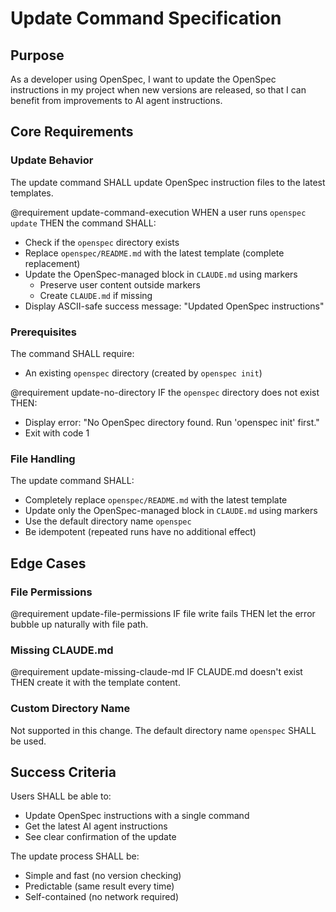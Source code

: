 # Update Command Specification

## Purpose

As a developer using OpenSpec, I want to update the OpenSpec instructions in my project when new versions are released, so that I can benefit from improvements to AI agent instructions.

## Core Requirements

### Update Behavior

The update command SHALL update OpenSpec instruction files to the latest templates.

@requirement update-command-execution
WHEN a user runs `openspec update` THEN the command SHALL:
- Check if the `openspec` directory exists
- Replace `openspec/README.md` with the latest template (complete replacement)
- Update the OpenSpec-managed block in `CLAUDE.md` using markers
  - Preserve user content outside markers
  - Create `CLAUDE.md` if missing
- Display ASCII-safe success message: "Updated OpenSpec instructions"

### Prerequisites

The command SHALL require:
- An existing `openspec` directory (created by `openspec init`)

@requirement update-no-directory
IF the `openspec` directory does not exist THEN:
- Display error: "No OpenSpec directory found. Run 'openspec init' first."
- Exit with code 1

### File Handling

The update command SHALL:
- Completely replace `openspec/README.md` with the latest template
- Update only the OpenSpec-managed block in `CLAUDE.md` using markers
- Use the default directory name `openspec`
- Be idempotent (repeated runs have no additional effect)

## Edge Cases

### File Permissions
@requirement update-file-permissions
IF file write fails THEN let the error bubble up naturally with file path.

### Missing CLAUDE.md
@requirement update-missing-claude-md
IF CLAUDE.md doesn't exist THEN create it with the template content.

### Custom Directory Name
Not supported in this change. The default directory name `openspec` SHALL be used.

## Success Criteria

Users SHALL be able to:
- Update OpenSpec instructions with a single command
- Get the latest AI agent instructions
- See clear confirmation of the update

The update process SHALL be:
- Simple and fast (no version checking)
- Predictable (same result every time)
- Self-contained (no network required)